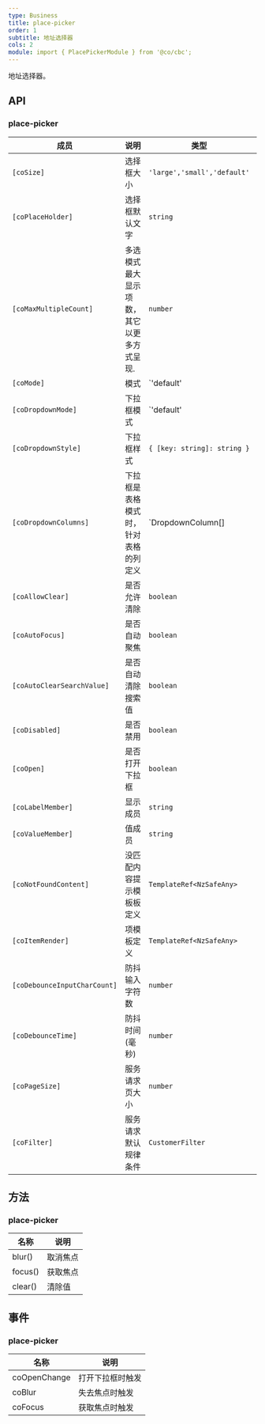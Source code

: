 ```yaml
---
type: Business
title: place-picker
order: 1
subtitle: 地址选择器
cols: 2
module: import { PlacePickerModule } from '@co/cbc';
---
```


地址选择器。

## API

### place-picker 

| 成员 | 说明 | 类型 | 默认值 |
|----|----|----|-----|
| `[coSize]` | 选择框大小 | `'large','small','default'` | `'default'` |
| `[coPlaceHolder]` | 选择框默认文字 | `string` | - |
| `[coMaxMultipleCount]` | 多选模式最大显示项数，其它以更多方式呈现. | `number` | `2` |
| `[coMode]` | 模式 | `'default' | 'multiple' | 'tags'` | `'default'` |
| `[coDropdownMode]` | 下拉框模式 | `'default' | 'table' | 'custom'` | `'default'` |
| `[coDropdownStyle]` | 下拉框样式 | `{ [key: string]: string }` | - |
| `[coDropdownColumns]` | 下拉框是表格模式时，针对表格的列定义 | `DropdownColumn[] | null` | - |
| `[coAllowClear]` | 是否允许清除 | `boolean` | `true`|
| `[coAutoFocus]` | 是否自动聚焦 | `boolean` | `false` |
| `[coAutoClearSearchValue]` | 是否自动清除搜索值 | `boolean` | `true` |
| `[coDisabled]` | 是否禁用 | `boolean` | `false` |
| `[coOpen]` | 是否打开下拉框 | `boolean` | `false` |
| `[coLabelMember]` | 显示成员 | `string` | `name` |
| `[coValueMember]` | 值成员 | `string` | `id` |
| `[coNotFoundContent]` | 没匹配内容提示模板板定义 | `TemplateRef<NzSafeAny> ` | - |
| `[coItemRender]` | 项模板定义 | `TemplateRef<NzSafeAny> ` | - |
| `[coDebounceInputCharCount]` | 防抖输入字符数 | `number` | `3` |
| `[coDebounceTime]` | 防抖时间(毫秒) | `number` | `500` |
| `[coPageSize]` | 服务请求页大小 | `number` | `20` |
| `[coFilter]` | 服务请求默认规律条件 | `CustomerFilter` | - |


## 方法

### place-picker 

| 名称 | 说明 |
| --- | --- |
| blur() | 取消焦点 |
| focus() | 获取焦点 |
| clear() | 清除值 |


## 事件

### place-picker 

| 名称 | 说明 |
| --- | --- |
| coOpenChange | 打开下拉框时触发 |
| coBlur | 失去焦点时触发 |
| coFocus | 获取焦点时触发 |